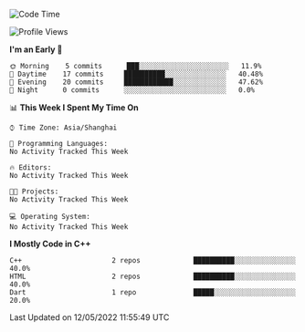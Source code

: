 <!--START_SECTION:waka-->
![Code Time](http://img.shields.io/badge/Code%20Time-4%20hrs%2057%20mins-blue)

![Profile Views](http://img.shields.io/badge/Profile%20Views-65-blue)

**I'm an Early 🐤** 

```text
🌞 Morning    5 commits      ███░░░░░░░░░░░░░░░░░░░░░░   11.9% 
🌆 Daytime    17 commits     ██████████░░░░░░░░░░░░░░░   40.48% 
🌃 Evening    20 commits     ████████████░░░░░░░░░░░░░   47.62% 
🌙 Night      0 commits      ░░░░░░░░░░░░░░░░░░░░░░░░░   0.0%

```


📊 **This Week I Spent My Time On** 

```text
⌚︎ Time Zone: Asia/Shanghai

💬 Programming Languages: 
No Activity Tracked This Week

🔥 Editors: 
No Activity Tracked This Week

🐱‍💻 Projects: 
No Activity Tracked This Week

💻 Operating System: 
No Activity Tracked This Week

```

**I Mostly Code in C++** 

```text
C++                      2 repos             ██████████░░░░░░░░░░░░░░░   40.0% 
HTML                     2 repos             ██████████░░░░░░░░░░░░░░░   40.0% 
Dart                     1 repo              █████░░░░░░░░░░░░░░░░░░░░   20.0%

```



 Last Updated on 12/05/2022 11:55:49 UTC
<!--END_SECTION:waka-->